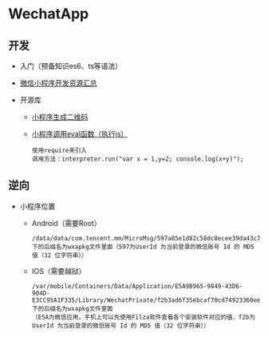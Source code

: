 # WechatApp

## 开发

+ 入门（预备知识es6、ts等语法）

+ [微信小程序开发资源汇总](https://github.com/justjavac/awesome-wechat-weapp#%E7%9B%AE%E5%BD%95)

+ 开源库
  
  + [小程序生成二维码](https://github.com/tomfriwel/weapp-qrcode)
  
  + [小程序调用eval函数（执行js）](https://github.com/bramblex/jsjs)
  
    ```
    使用require来引入    
    调用方法：interpreter.run("var x = 1,y=2; console.log(x+y)");
    ```
  
    

## 逆向

+ 小程序位置
  
  + Android（需要Root）
  
    ```
    /data/data/com.tencent.mm/MicroMsg/597a85e1d82c58dc8ecee39da43c72c7/appbrand/pkg
    下的后缀名为wxapkg文件里面（597为UserId 为当前登录的微信账号 Id 的 MD5 值（32 位字符串））
    ```
  
  + IOS（需要越狱）
  
    ```
    /var/mobile/Containers/Data/Application/E5A9B965-9849-43D6-904D-E3CC95A1F335/Library/WechatPrivate/f2b3ad6f35ebcaf70cd74923360eec53/WeApp/LocalCache/release/wx8a3e212c013104b6下的后缀名为wxapkg文件里面
    （E5A为微信应用，手机上可以先使用Filza软件查看各个安装软件对应的值，f2b为UserId 为当前登录的微信账号 Id 的 MD5 值（32 位字符串））
    ```
  
    